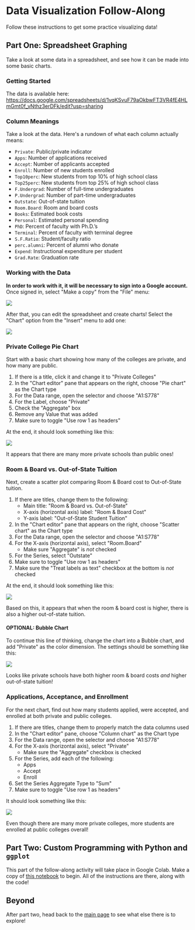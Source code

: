 # Data Visualization Follow-Along
Follow these instructions to get some practice visualizing data!

## Part One: Spreadsheet Graphing
Take a look at some data in a spreadsheet, and see how it can be made into some basic charts.

### Getting Started
The data is available here: https://docs.google.com/spreadsheets/d/1vqKSvuF79aOkbwFT3VR4fE4HLmGmt0f_vNthz3erDFk/edit?usp=sharing

### Column Meanings
Take a look at the data. Here's a rundown of what each column actually means:

- `Private`: Public/private indicator
- `Apps`: Number of applications received
- `Accept`: Number of applicants accepted
- `Enroll`: Number of new students enrolled
- `Top10perc`: New students from top 10% of high school class
- `Top25perc`: New students from top 25% of high school class
- `F.Undergrad`: Number of full-time undergraduates
- `P.Undergrad`: Number of part-time undergraduates
- `Outstate`: Out-of-state tuition
- `Room.Board`: Room and board costs
- `Books`: Estimated book costs
- `Personal`: Estimated personal spending
- `PhD`: Percent of faculty with Ph.D.’s
- `Terminal`: Percent of faculty with terminal degree
- `S.F.Ratio`: Student/faculty ratio
- `perc.alumni`: Percent of alumni who donate
- `Expend`: Instructional expenditure per student
- `Grad.Rate`: Graduation rate

### Working with the Data
**In order to work with it, it will be necessary to sign into a Google account.** Once signed in, select "Make a copy" from the "File" menu:

![](Images/makeacopy.png)

After that, you can edit the spreadsheet and create charts! Select the "Chart" option from the "Insert" menu to add one:

![](Images/selectchart.png)

### Private College Pie Chart
Start with a basic chart showing how many of the colleges are private, and how many are public.

1. If there is a title, click it and change it to "Private Colleges"
1. In the "Chart editor" pane that appears on the right, choose "Pie chart" as the Chart type
1. For the Data range, open the selector and choose "A1:S778"
1. For the Label, choose "Private"
1. Check the "Aggregate" box
1. Remove any Value that was added
1. Make sure to toggle "Use row 1 as headers"

At the end, it should look something like this:

![](Images/privatecollegepie.png)

It appears that there are many more private schools than public ones!

### Room & Board vs. Out-of-State Tuition
Next, create a scatter plot comparing Room & Board cost to Out-of-State tuition.

1. If there are titles, change them to the following:
    - Main title: "Room & Board vs. Out-of-State"
    - X-axis (horizontal axis) label: "Room & Board Cost"
    - Y-axis label: "Out-of-State Student Tuition"
1. In the "Chart editor" pane that appears on the right, choose "Scatter chart" as the Chart type
1. For the Data range, open the selector and choose "A1:S778"
1. For the X-axis (horizontal axis), select "Room.Board"
    - Make sure "Aggregate" is _not_ checked
1. For the Series, select "Outstate"
1. Make sure to toggle "Use row 1 as headers"
1. Make sure the "Treat labels as text" checkbox at the bottom is _not_ checked

At the end, it should look something like this:

![](Images/roomvoutstate.png)

Based on this, it appears that when the room & board cost is higher, there is also a higher out-of-state tuition.

#### OPTIONAL: Bubble Chart
To continue this line of thinking, change the chart into a Bubble chart, and add "Private" as the color dimension. The settings should be something like this:

![](Images/roomvoutstatebubble.png)

Looks like private schools have both higher room & board costs _and_ higher out-of-state tuition!

### Applications, Acceptance, and Enrollment
For the next chart, find out how many students applied, were accepted, and enrolled at both private and public colleges.

1. If there are titles, change them to properly match the data columns used
1. In the "Chart editor" pane, choose "Column chart" as the Chart type
1. For the Data range, open the selector and choose "A1:S778"
1. For the X-axis (horizontal axis), select "Private"
    - Make sure the "Aggregate" checkbox is checked
1. For the Series, add each of the following:
    - Apps
    - Accept
    - Enroll
1. Set the Series Aggregate Type to "Sum"
1. Make sure to toggle "Use row 1 as headers"

It should look something like this:

![](Images/pubprivenrollment.png)

Even though there are many more private colleges, more students are enrolled at public colleges overall!

## Part Two: Custom Programming with Python and `ggplot`
This part of the follow-along activity will take place in Google Colab. Make a copy of [this notebook](https://colab.research.google.com/drive/1bo9vubNJkGDzvNZx9rRP1XII_jz5oF0f) to begin. All of the instructions are there, along with the code!

## Beyond
After part two, head back to the [main page](StudentDesc.md) to see what else there is to explore!